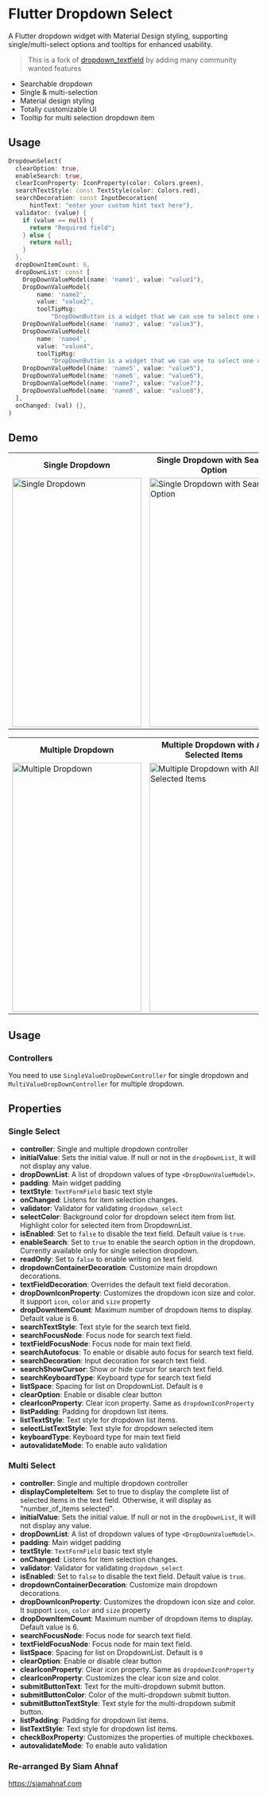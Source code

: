# Flutter Dropdown Select

A Flutter dropdown widget with Material Design styling, supporting single/multi-select options and tooltips for enhanced usability.

> This is a fork of [dropdown_textfield](https://github.com/srtraj/dropdown_textfield) by adding many community wanted features

- Searchable dropdown
- Single & multi-selection
- Material design styling
- Totally customizable UI
- Tooltip for multi selection dropdown item

## Usage

```dart
DropdownSelect(
  clearOption: true,
  enableSearch: true,
  clearIconProperty: IconProperty(color: Colors.green),
  searchTextStyle: const TextStyle(color: Colors.red),
  searchDecoration: const InputDecoration(
      hintText: "enter your custom hint text here"),
  validator: (value) {
    if (value == null) {
      return "Required field";
    } else {
      return null;
    }
  },
  dropDownItemCount: 6,
  dropDownList: const [
    DropDownValueModel(name: 'name1', value: "value1"),
    DropDownValueModel(
        name: 'name2',
        value: "value2",
        toolTipMsg:
            "DropDownButton is a widget that we can use to select one unique value from a set of values"),
    DropDownValueModel(name: 'name3', value: "value3"),
    DropDownValueModel(
        name: 'name4',
        value: "value4",
        toolTipMsg:
            "DropDownButton is a widget that we can use to select one unique value from a set of values"),
    DropDownValueModel(name: 'name5', value: "value5"),
    DropDownValueModel(name: 'name6', value: "value6"),
    DropDownValueModel(name: 'name7', value: "value7"),
    DropDownValueModel(name: 'name8', value: "value8"),
  ],
  onChanged: (val) {},
)
```

## Demo

<table>
  <tr>
    <th>Single Dropdown</th>
    <th>Single Dropdown with Search Option</th>
    <th>Single Dropdown with Clear Option</th>
  </tr>
  <tr>
    <td><img src="https://github.com/srtraj/dropdown_textfield/raw/development/example/examples/single-dropdown.gif" alt="Single Dropdown" height="500" width="260"></td>
    <td><img src="https://github.com/srtraj/dropdown_textfield/raw/development/example/examples/single-dropdown-with-search-option.gif" alt="Single Dropdown with Search Option" height="500" width="260"></td>
    <td><img src="https://github.com/srtraj/dropdown_textfield/raw/development/example/examples/single-dropdown-with-clearOption.gif" alt="Single Dropdown with Clear Option" height="500" width="260"></td>
  </tr>
</table>

<table>
  <tr>
    <th>Multiple Dropdown</th>
    <th>Multiple Dropdown with All Selected Items</th>
  </tr>
  <tr>
    <td><img src="https://github.com/srtraj/dropdown_textfield/raw/development/example/examples/multiselection-dropdown.gif" alt="Multiple Dropdown" height="500" width="260"></td>
    <td><img src="https://github.com/srtraj/dropdown_textfield/raw/development/example/examples/multiselection-with-all-selected-items.gif" alt="Multiple Dropdown with All Selected Items" height="500" width="260"></td>
  </tr>
</table>

## Usage

### Controllers
You need to use `SingleValueDropDownController` for single dropdown and `MultiValueDropDownController` for multiple dropdown.

## Properties

###  Single Select

- **controller**: Single and multiple dropdown controller
- **initialValue**: Sets the initial value. If null or not in the `dropDownList`, it will not display any value.
- **dropDownList**: A list of dropdown values of type `<DropDownValueModel>`.
- **padding**: Main widget padding
- **textStyle**: `TextFormField` basic text style
- **onChanged**: Listens for item selection changes.
- **validator**: Validator for validating `dropdown_select`
- **selectColor**: Background color for dropdown select item from list. Highlight color for selected item from DropdownList.
- **isEnabled**: Set to `false` to disable the text field. Default value is `true`.
- **enableSearch**: Set to `true` to enable the search option in the dropdown. Currently available only for single selection dropdown.
- **readOnly**: Set to `false` to enable writing on text field.
- **dropdownContainerDecoration**: Customize main dropdown decorations.
- **textFieldDecoration**: Overrides the default text field decoration.
- **dropDownIconProperty**: Customizes the dropdown icon size and color. It support `icon`, `color` and `size` property
- **dropDownItemCount**: Maximum number of dropdown items to display. Default value is 6.
- **searchTextStyle**: Text style for the search text field.
- **searchFocusNode**: Focus node for search text field.
- **textFieldFocusNode**: Focus node for main text field.
- **searchAutofocus**: To enable or disable auto focus for search text field.
- **searchDecoration**: Input decoration for search text field.
- **searchShowCursor**: Show or hide cursor for search text field.
- **searchKeyboardType**: Keyboard type for search text field
- **listSpace**: Spacing for list on DropdownList. Default is `0`
- **clearOption**: Enable or disable clear button
- **clearIconProperty**: Clear icon property. Same as `dropdownIconProperty`
- **listPadding**: Padding for dropdown list items.
- **listTextStyle**: Text style for dropdown list items.
- **selectListTextStyle**: Text style for dropdown selected item
- **keyboardType**: Keyboard type for main text field
- **autovalidateMode**: To enable auto validation


### Multi Select
- **controller**: Single and multiple dropdown controller
- **displayCompleteItem**: Set to true to display the complete list of selected items in the text field. Otherwise, it will display as "number_of_items selected".
- **initialValue**: Sets the initial value. If null or not in the `dropDownList`, it will not display any value.
- **dropDownList**: A list of dropdown values of type `<DropDownValueModel>`.
- **padding**: Main widget padding
- **textStyle**: `TextFormField` basic text style
- **onChanged**: Listens for item selection changes.
- **validator**: Validator for validating `dropdown_select`
- **isEnabled**: Set to `false` to disable the text field. Default value is `true`.
- **dropdownContainerDecoration**: Customize main dropdown decorations.
- **dropDownIconProperty**: Customizes the dropdown icon size and color. It support `icon`, `color` and `size` property
- **dropDownItemCount**: Maximum number of dropdown items to display. Default value is 6.
- **searchFocusNode**: Focus node for search text field.
- **textFieldFocusNode**: Focus node for main text field.
- **listSpace**: Spacing for list on DropdownList. Default is `0`
- **clearOption**: Enable or disable clear button
- **clearIconProperty**: Clear icon property. Same as `dropdownIconProperty`
- **clearIconProperty**: Customizes the clear icon size and color.
- **submitButtonText**: Text for the multi-dropdown submit button.
- **submitButtonColor**: Color of the multi-dropdown submit button.
- **submitButtonTextStyle**: Text style for the multi-dropdown submit button.
- **listPadding**: Padding for dropdown list items.
- **listTextStyle**: Text style for dropdown list items.
- **checkBoxProperty**: Customizes the properties of multiple checkboxes.
- **autovalidateMode**: To enable auto validation

### Re-arranged By Siam Ahnaf
https://siamahnaf.com